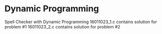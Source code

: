 # Dynamic Programming
 Spell Checker with Dynamic Programming
16011023_1.c contains solution for problem #1
16011023_2.c contains solution for problem #2
